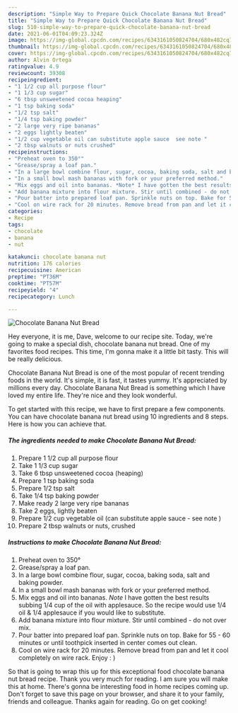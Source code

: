```yaml
---
description: "Simple Way to Prepare Quick Chocolate Banana Nut Bread"
title: "Simple Way to Prepare Quick Chocolate Banana Nut Bread"
slug: 510-simple-way-to-prepare-quick-chocolate-banana-nut-bread
date: 2021-06-01T04:09:23.324Z
image: https://img-global.cpcdn.com/recipes/6343161050824704/680x482cq70/chocolate-banana-nut-bread-recipe-main-photo.jpg
thumbnail: https://img-global.cpcdn.com/recipes/6343161050824704/680x482cq70/chocolate-banana-nut-bread-recipe-main-photo.jpg
cover: https://img-global.cpcdn.com/recipes/6343161050824704/680x482cq70/chocolate-banana-nut-bread-recipe-main-photo.jpg
author: Alvin Ortega
ratingvalue: 4.9
reviewcount: 39308
recipeingredient:
- "1 1/2 cup all purpose flour"
- "1 1/3 cup sugar"
- "6 tbsp unsweetened cocoa heaping"
- "1 tsp baking soda"
- "1/2 tsp salt"
- "1/4 tsp baking powder"
- "2 large very ripe bananas"
- "2 eggs lightly beaten"
- "1/2 cup vegetable oil can substitute apple sauce  see note "
- "2 tbsp walnuts or nuts crushed"
recipeinstructions:
- "Preheat oven to 350°"
- "Grease/spray a loaf pan."
- "In a large bowl combine flour, sugar, cocoa, baking soda, salt and baking powder."
- "In a small bowl mash bananas with fork or your preferred method."
- "Mix eggs and oil into bananas. *Note* I have gotten the best results subbing 1/4 cup of the oil with applesauce. So the recipe would use 1/4 oil &amp; 1/4 applesauce if you would like to substitute."
- "Add banana mixture into flour mixture. Stir until combined - do not over mix."
- "Pour batter into prepared loaf pan. Sprinkle nuts on top. Bake for 55 - 60 minutes or until toothpick inserted in center comes out clean."
- "Cool on wire rack for 20 minutes. Remove bread from pan and let it cool completely on wire rack. Enjoy : )"
categories:
- Recipe
tags:
- chocolate
- banana
- nut

katakunci: chocolate banana nut 
nutrition: 176 calories
recipecuisine: American
preptime: "PT36M"
cooktime: "PT57M"
recipeyield: "4"
recipecategory: Lunch

---
```



![Chocolate Banana Nut Bread](https://img-global.cpcdn.com/recipes/6343161050824704/680x482cq70/chocolate-banana-nut-bread-recipe-main-photo.jpg)

Hey everyone, it is me, Dave, welcome to our recipe site. Today, we're going to make a special dish, chocolate banana nut bread. One of my favorites food recipes. This time, I'm gonna make it a little bit tasty. This will be really delicious.



Chocolate Banana Nut Bread is one of the most popular of recent trending foods in the world. It's simple, it is fast, it tastes yummy. It's appreciated by millions every day. Chocolate Banana Nut Bread is something which I have loved my entire life. They're nice and they look wonderful.


To get started with this recipe, we have to first prepare a few components. You can have chocolate banana nut bread using 10 ingredients and 8 steps. Here is how you can achieve that.

<!--inarticleads1-->

##### The ingredients needed to make Chocolate Banana Nut Bread:

1. Prepare 1 1/2 cup all purpose flour
1. Take 1 1/3 cup sugar
1. Take 6 tbsp unsweetened cocoa (heaping)
1. Prepare 1 tsp baking soda
1. Prepare 1/2 tsp salt
1. Take 1/4 tsp baking powder
1. Make ready 2 large very ripe bananas
1. Take 2 eggs, lightly beaten
1. Prepare 1/2 cup vegetable oil (can substitute apple sauce - see note )
1. Prepare 2 tbsp walnuts or nuts, crushed




<!--inarticleads2-->

##### Instructions to make Chocolate Banana Nut Bread:

1. Preheat oven to 350°
1. Grease/spray a loaf pan.
1. In a large bowl combine flour, sugar, cocoa, baking soda, salt and baking powder.
1. In a small bowl mash bananas with fork or your preferred method.
1. Mix eggs and oil into bananas. *Note* I have gotten the best results subbing 1/4 cup of the oil with applesauce. So the recipe would use 1/4 oil &amp; 1/4 applesauce if you would like to substitute.
1. Add banana mixture into flour mixture. Stir until combined - do not over mix.
1. Pour batter into prepared loaf pan. Sprinkle nuts on top. Bake for 55 - 60 minutes or until toothpick inserted in center comes out clean.
1. Cool on wire rack for 20 minutes. Remove bread from pan and let it cool completely on wire rack. Enjoy : )




So that is going to wrap this up for this exceptional food chocolate banana nut bread recipe. Thank you very much for reading. I am sure you will make this at home. There's gonna be interesting food in home recipes coming up. Don't forget to save this page on your browser, and share it to your family, friends and colleague. Thanks again for reading. Go on get cooking!
